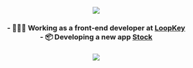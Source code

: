 <p align="center">
<img src="https://i.imgur.com/ehoTXzF.png" />
 </p>
 
 <h3 align="center">
  - 👩🏻‍💻  Working as a front-end developer at <a href="https://github.com/loopkeybr"> LoopKey </a><br>
  - 📦 Developing a new app <a href="https://unbarqdsw.github.io/2020.1_G12_Stock/#/r"> Stock </a>
  <h3>
  
  
<p align="center">
  <img src="https://github-readme-stats.vercel.app/api?username=sofiapatrocinio&show_icons=true&include_all_commits=true&theme=vue-dark" />
</p>

